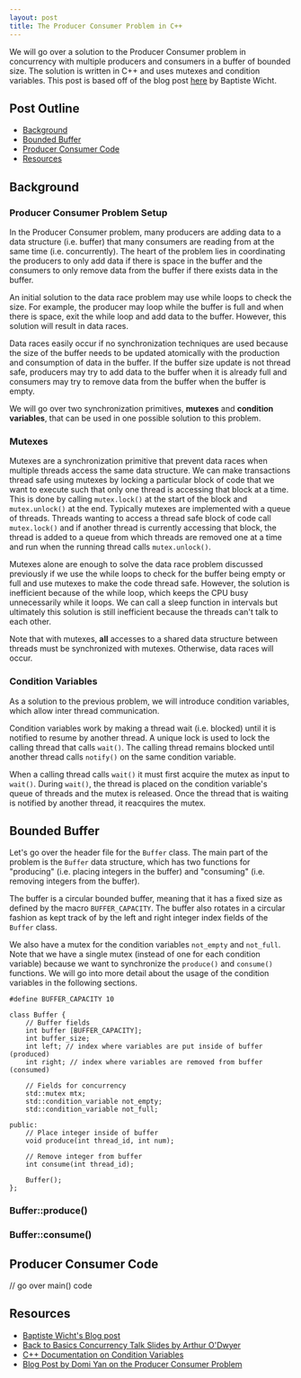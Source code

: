 ```yaml
---
layout: post
title: The Producer Consumer Problem in C++
---
```


We will go over a solution to the Producer Consumer problem in concurrency with multiple producers and consumers in a buffer of bounded size.
The solution is written in C++ and uses mutexes and condition variables.
This post is based off of the blog post [here](https://baptiste-wicht.com/posts/2012/04/c11-concurrency-tutorial-advanced-locking-and-condition-variables.html) by Baptiste Wicht.

## Post Outline
- [Background](#background)
- [Bounded Buffer](#bounded-buffer)
- [Producer Consumer Code](#producer-consumer-code)
- [Resources](#resources)

## Background

### Producer Consumer Problem Setup

In the Producer Consumer problem, many producers are adding data to a data structure (i.e. buffer) that many consumers are reading from at the same time (i.e. concurrently).
The heart of the problem lies in coordinating the producers to only add data if there is space in the buffer and the consumers to only remove data from the buffer if there exists data in the buffer. 

An initial solution to the data race problem may use while loops to check the size. 
For example, the producer may loop while the buffer is full and when there is space, exit the while loop and add data to the buffer.
However, this solution will result in data races.

Data races easily occur if no synchronization techniques are used because the size of the buffer needs to be updated atomically with the production and consumption of data in the buffer.
If the buffer size update is not thread safe, producers may try to add data to the buffer when it is already full and consumers may try to remove data from the buffer when the buffer is empty.

We will go over two synchronization primitives, **mutexes** and **condition variables**, that can be used in one possible solution to this problem.

### Mutexes
Mutexes are a synchronization primitive that prevent data races when multiple threads access the same data structure.
We can make transactions thread safe using mutexes by locking a particular block of code that we want to execute such that only one thread is accessing that block at a time.
This is done by calling `mutex.lock()` at the start of the block and `mutex.unlock()` at the end.
Typically mutexes are implemented with a queue of threads.
Threads wanting to access a thread safe block of code call `mutex.lock()` and if another thread is currently accessing that block, the thread is added to a queue from which threads are removed one at a time and run when the running thread calls `mutex.unlock()`.

Mutexes alone are enough to solve the data race problem discussed previously if we use the while loops to check for the buffer being empty or full and use mutexes to make the code thread safe.
However, the solution is inefficient because of the while loop, which keeps the CPU busy unnecessarily while it loops.
We can call a sleep function in intervals but ultimately this solution is still inefficient because the threads can't talk to each other.

Note that with mutexes, **all** accesses to a shared data structure between threads must be synchronized with mutexes.
Otherwise, data races will occur.

### Condition Variables
As a solution to the previous problem, we will introduce condition variables, which allow inter thread communication.

Condition variables work by making a thread wait (i.e. blocked) until it is notified to resume by another thread.
A unique lock is used to lock the calling thread that calls `wait()`.
The calling thread remains blocked until another thread calls `notify()` on the same condition variable.

When a calling thread calls `wait()` it must first acquire the mutex as input to `wait()`.
During `wait()`, the thread is placed on the condition variable's queue of threads and the mutex is released.
Once the thread that is waiting is notified by another thread, it reacquires the mutex.

## Bounded Buffer

Let's go over the header file for the `Buffer` class.
The main part of the problem is the `Buffer` data structure, which has two functions for "producing" (i.e. placing integers in the buffer) and "consuming" (i.e. removing integers from the buffer).

The buffer is a circular bounded buffer, meaning that it has a fixed size as defined by the macro `BUFFER_CAPACITY`.
The buffer also rotates in a circular fashion as kept track of by the left and right integer index fields of the `Buffer` class.

We also have a mutex for the condition variables `not_empty` and `not_full`.
Note that we have a single mutex (instead of one for each condition variable) because we want to synchronize the `produce()` and `consume()` functions.
We will go into more detail about the usage of the condition variables in the following sections.

```
#define BUFFER_CAPACITY 10

class Buffer {
    // Buffer fields
    int buffer [BUFFER_CAPACITY];
    int buffer_size;
    int left; // index where variables are put inside of buffer (produced)
    int right; // index where variables are removed from buffer (consumed)
    
    // Fields for concurrency
    std::mutex mtx;
    std::condition_variable not_empty;
    std::condition_variable not_full;
    
public:
    // Place integer inside of buffer
    void produce(int thread_id, int num);
    
    // Remove integer from buffer
    int consume(int thread_id);
    
    Buffer();
};
```

### Buffer::produce()

### Buffer::consume()

## Producer Consumer Code

// go over main() code

## Resources
- [Baptiste Wicht's Blog post](https://baptiste-wicht.com/posts/2012/04/c11-concurrency-tutorial-advanced-locking-and-condition-variables.html)
- [Back to Basics Concurrency Talk Slides by Arthur O'Dwyer](https://github.com/CppCon/CppCon2020/blob/main/Presentations/back_to_basics_concurrency/back_to_basics_concurrency__arthur_odwyer__cppcon_2020.pdf)
- [C++ Documentation on Condition Variables](https://www.cplusplus.com/reference/condition_variable/condition_variable/)
- [Blog Post by Domi Yan on the Producer Consumer Problem](https://levelup.gitconnected.com/producer-consumer-problem-using-condition-variable-in-c-6c4d96efcbbc)